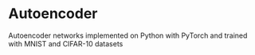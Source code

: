 # Autoencoder

Autoencoder networks implemented on Python with PyTorch and trained with MNIST and CIFAR-10 datasets
